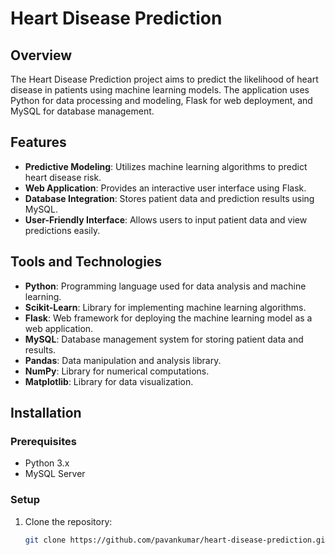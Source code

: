 # Heart Disease Prediction

## Overview

The Heart Disease Prediction project aims to predict the likelihood of heart disease in patients using machine learning models. The application uses Python for data processing and modeling, Flask for web deployment, and MySQL for database management.

## Features

- **Predictive Modeling**: Utilizes machine learning algorithms to predict heart disease risk.
- **Web Application**: Provides an interactive user interface using Flask.
- **Database Integration**: Stores patient data and prediction results using MySQL.
- **User-Friendly Interface**: Allows users to input patient data and view predictions easily.

## Tools and Technologies

- **Python**: Programming language used for data analysis and machine learning.
- **Scikit-Learn**: Library for implementing machine learning algorithms.
- **Flask**: Web framework for deploying the machine learning model as a web application.
- **MySQL**: Database management system for storing patient data and results.
- **Pandas**: Data manipulation and analysis library.
- **NumPy**: Library for numerical computations.
- **Matplotlib**: Library for data visualization.

## Installation

### Prerequisites

- Python 3.x
- MySQL Server

### Setup

1. Clone the repository:

   ```sh
   git clone https://github.com/pavankumar/heart-disease-prediction.git
